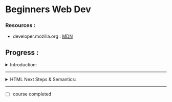# Beginners Web Dev

  
### Resources :  
- developer.mozilla.org : [MDN](https://developer.mozilla.org/en-US/)  
 

<h2>Progress :</h2>  
<details><summary>Introduction: </summary>  
<p>   

  
**In a webpage there exists**  
Front end | Back end
(Html,CSS,JS)

- Front end : Front end development is programming which focuses on the visual elements of a website or app that a user will interact with (the client side).  
  
- Back end : Meanwhile, back end development focuses on the side of a website users can’t see (the server side).   

  
- languages used in webdev :
  - **Html**: nouns(what)  
  
  - **CSS**:adjectives(describes html element's things on the page)  
  
  - **js**: verbs(how things are done(eg-maths))  
  
  
Some basic commands :
```
<p> </p>: For a single paragraph.
<b> </b>: Making elements bold.
<h1> </h1>: header 1.
```  
  
## Library :  
  
- MDN HTML ELEMENT REF.: [link](https://developer.mozilla.org/en-US/docs/Web/HTML/Element)
  
  

- **SIMPLE HTML SYNTAX** :
```
<!DOCTYPE html>
<html>
<head>
<title>Page Title</title>
</head>
<body>

<h1>My First Heading</h1>
<p>My first paragraph.</p>

</body>
</html>
```
  

- Listing Elements

using :  
  
```html
// for bullet points unlisted in short  
<ul>  
  <li> List No. 1</li>
  <li> List No. 2</li>
  <li> List No. 3</li>
  
</ul>

```  
  
```

// for numbered points ordered list in short
<ol>  
  <li> List No. 1</li>
  <li> List No. 2</li>
  <li> List No. 3</li>
  
</ol>  
  
```  


```
//for making sub list elements inside another list :

<ul> // for bullet points unlisted in short
  <li> List No. 1</li>
          <ol>
            //for bullet points of sub list section in unlisted form
            <li> sub list 1</li>
            <li> sub list 2</li>
            <li> sub list 3</li>
          </ol>
  <li> List No. 2</li>
  <li> List No. 3</li>
  
</ul>
```

- Link Input
```
<a href="link">name of the link</a>

<a></a> is a anchor tag
href= hyper text reference in short href
```

- Image Input
```
<img alt="name" src="link">name of the link</a>

alt=The alt attribute specifies an alternate text for an area, if the image cannot be displayed.
The alt attribute provides alternative information for an image if a user for some reason cannot view it
(because of slow connection, an error in the src attribute, or if the user uses a screen reader).
```  
  
- Comments  
  
```
<!-- comments are meant to be written here -->

```
  
</details>
</p>

---  
  
<details><summary>HTML Next Steps & Semantics:</summary>  
<p>   

### HTML 5 :

- new version of html
- The term HTML5 is essentially a buzzword that refers to a set of modern web technologies.
This includes the HTML Living Standard, along with JavaScript APIs to enhance storage, multimedia, and hardware access.
- [HTML Standards](https://html.spec.whatwg.org/#toc-introduction)

### BLOCK VS INFINITE LINE:DIV & SPAN :

- Divs``` <div></div> ```are generic containers to group elements together.
- It is a block level element.
  - **What is a block element?**
    - HTML (Hypertext Markup Language) elements historically were categorized as either "block-level" elements or "inline-level" elements. Since this is a presentational characteristic it is nowadays specified by CSS in the Flow Layout. A Block-level element occupies the entire horizontal space of its parent element (container), and vertical space equal to the height of its contents, thereby creating a "block".

 #### Block-level vs. inline
There are a couple of key differences between block-level elements and inline elements:

- Content model
Generally, block-level elements may contain inline elements and (sometimes) other block-level elements. Inherent in this structural distinction is the idea that block elements create "larger" structures than inline elements.

- Default formatting
By default, block-level elements begin on new lines, but inline elements can start anywhere in a line.

</details>
</p>

---

- [ ] course completed
